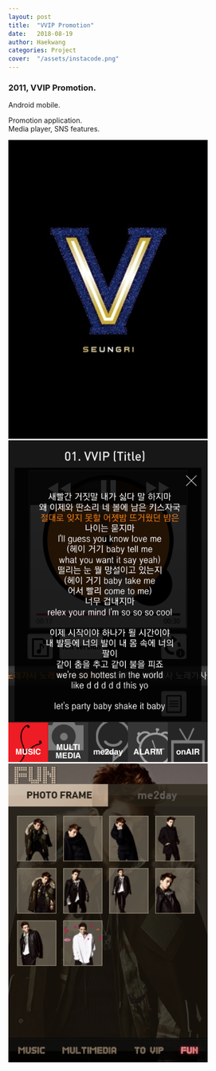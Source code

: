 ```yaml
---
layout: post
title:  "VVIP Promotion"
date:   2018-08-19
author: Haekwang
categories: Project
cover:  "/assets/instacode.png"
---
```

  
### 2011, VVIP Promotion.    
Android mobile.  
     
Promotion application.   
Media player, SNS features.  
     
<img src="/assets/res/20180819/v_1.png" alt="image1" width="400px"/>    
<img src="/assets/res/20180819/v_4.png" alt="image2" width="400px"/>    
<img src="/assets/res/20180819/v_3.png" alt="image3" width="400px"/>    
    
